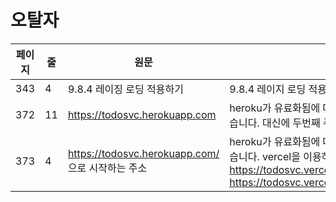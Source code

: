 # 오탈자

| 페이지 | 줄  | 원문 | 수정 |
| ------ | --- | ---- | ---- |
| 343 | 4  | 9.8.4 레이징 로딩 적용하기 | 9.8.4 레이지 로딩 적용하기 |
| 372 | 11  | https://todosvc.herokuapp.com | heroku가 유료화됨에 따라 갑자기 지원되지 않을 수 있습니다. 대신에 두번째 주소인 vercel을 이용하세요 |
| 373 | 4  | https://todosvc.herokuapp.com/ 으로 시작하는 주소 | heroku가 유료화됨에 따라 갑자기 지원되지 않을 수 있습니다. vercel을 이용하세요. 예) https://todosvc.vercel.app/todolist/gdhong , https://todosvc.vercel.app/todolist_long/gdhong |
